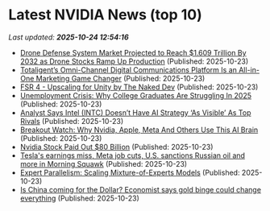 # Latest NVIDIA News (top 10)
_Last updated: **2025-10-24 12:54:16**_

- [Drone Defense System Market Projected to Reach $1.609 Trillion By 2032 as Drone Stocks Ramp Up Production](https://www.globenewswire.com/news-release/2025/10/23/3172059/0/en/Drone-Defense-System-Market-Projected-to-Reach-1-609-Trillion-By-2032-as-Drone-Stocks-Ramp-Up-Production.html) (Published: 2025-10-23)
- [Totaligent’s Omni-Channel Digital Communications Platform Is an All-in-One Marketing Game Changer](https://www.globenewswire.com/news-release/2025/10/23/3172058/0/en/Totaligent-s-Omni-Channel-Digital-Communications-Platform-Is-an-All-in-One-Marketing-Game-Changer.html) (Published: 2025-10-23)
- [FSR 4 - Upscaling for Unity by The Naked Dev](https://assetstore.unity.com/packages/tools/utilities/fsr-4-upscaling-for-unity-334072) (Published: 2025-10-23)
- [Unemployment Crisis: Why College Graduates Are Struggling In 2025](https://www.forbes.com/sites/garthfriesen/2025/10/23/unemployment-crisis-why-college-graduates-are-struggling-in-2025/) (Published: 2025-10-23)
- [Analyst Says Intel (INTC) Doesn’t Have AI Strategy ‘As Visible’ As Top Rivals](https://finance.yahoo.com/news/analyst-says-intel-intc-doesn-123500898.html) (Published: 2025-10-23)
- [Breakout Watch: Why Nvidia, Apple, Meta And Others Use This AI Brain](https://biztoc.com/x/ba0bf8de3cb56b44) (Published: 2025-10-23)
- [Nvidia Stock Paid Out $80 Billion](https://www.forbes.com/sites/greatspeculations/2025/10/23/nvidia-stock-paid-out-80-billion/) (Published: 2025-10-23)
- [Tesla's earnings miss, Meta job cuts, U.S. sanctions Russian oil and more in Morning Squawk](https://www.cnbc.com/2025/10/23/5-things-to-know-before-the-stock-market-opens.html) (Published: 2025-10-23)
- [Expert Parallelism: Scaling Mixture-of-Experts Models](https://www.digitalocean.com/community/tutorials/expert-parallelism-in-deep-learning) (Published: 2025-10-23)
- [Is China coming for the Dollar? Economist says gold binge could change everything](https://economictimes.indiatimes.com/news/international/us/is-china-coming-for-the-dollar-economist-says-gold-binge-could-change-everything/articleshow/124761921.cms) (Published: 2025-10-23)
